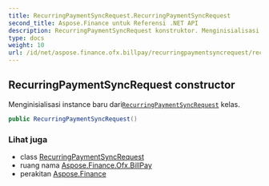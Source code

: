 ```yaml
---
title: RecurringPaymentSyncRequest.RecurringPaymentSyncRequest
second_title: Aspose.Finance untuk Referensi .NET API
description: RecurringPaymentSyncRequest konstruktor. Menginisialisasi instance baru dariRecurringPaymentSyncRequest kelas.
type: docs
weight: 10
url: /id/net/aspose.finance.ofx.billpay/recurringpaymentsyncrequest/recurringpaymentsyncrequest/
---
```

## RecurringPaymentSyncRequest constructor

Menginisialisasi instance baru dari[`RecurringPaymentSyncRequest`](../) kelas.

```csharp
public RecurringPaymentSyncRequest()
```

### Lihat juga

* class [RecurringPaymentSyncRequest](../)
* ruang nama [Aspose.Finance.Ofx.BillPay](../../recurringpaymentsyncrequest/)
* perakitan [Aspose.Finance](../../../)


